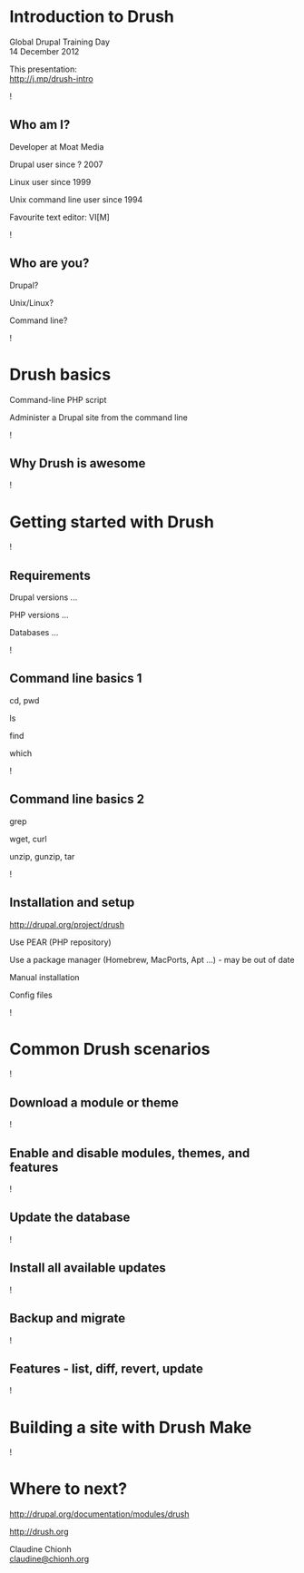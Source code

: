 # Introduction to Drush #

Global Drupal Training Day  
14 December 2012

This presentation:  
http://j.mp/drush-intro

!

## Who am I? ##

Developer at Moat Media

Drupal user since ? 2007

Linux user since 1999

Unix command line user since 1994

Favourite text editor: VI[M]

!

## Who are you? ##

Drupal?

Unix/Linux?

Command line?

!

# Drush basics #

Command-line PHP script

Administer a Drupal site from the command line

!

## Why Drush is awesome ##

!

# Getting started with Drush #

!

## Requirements ##

Drupal versions ...

PHP versions ...

Databases ...

!

## Command line basics 1 ##

cd, pwd

ls

find

which

!

## Command line basics 2 ##

grep

wget, curl

unzip, gunzip, tar

!

## Installation and setup ##

http://drupal.org/project/drush

Use PEAR (PHP repository)

Use a package manager (Homebrew, MacPorts, Apt ...) - may be out of date

Manual installation

Config files

!

# Common Drush scenarios #

!

## Download a module or theme ##

!

## Enable and disable modules, themes, and features ##

!

## Update the database ##

!

## Install all available updates ##

!

## Backup and migrate ##

!

## Features - list, diff, revert, update ##

!

# Building a site with Drush Make #

!

# Where to next? #

http://drupal.org/documentation/modules/drush

http://drush.org

Claudine Chionh  
claudine@chionh.org
